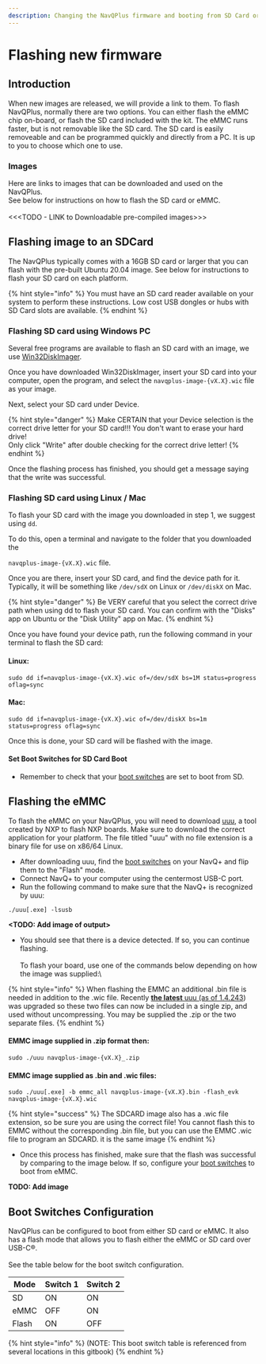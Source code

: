 ```yaml
---
description: Changing the NavQPlus firmware and booting from SD Card or EMMC flash
---
```


# Flashing new firmware

## Introduction

When new images are released, we will provide a link to them. To flash NavQPlus, normally there are two options. You can either flash the eMMC chip on-board, or flash the SD card included with the kit. The eMMC runs faster, but is not removable like the SD card. The SD card is easily removeable and can be programmed quickly and directly from a PC. It is up to you to choose which one to use.&#x20;

### Images

Here are links to images that can be downloaded and used on the NavQPlus. \
See below for instructions on how to flash the SD card or eMMC.\
\
<<\<TODO - LINK to Downloadable pre-compiled images>>>



## Flashing image to an SDCard

The NavQPlus typically comes with a 16GB SD card or larger that you can flash with the pre-built Ubuntu 20.04 image. See below for instructions to flash your SD card on each platform.

{% hint style="info" %}
You must have an SD card reader available on your system to perform these instructions. Low cost USB dongles or hubs with SD Card slots are available.
{% endhint %}

### Flashing SD card using Windows PC

Several free programs are available to flash an SD card with an image, we use [Win32DiskImager](https://win32diskimager.org/).

Once you have downloaded Win32DiskImager, insert your SD card into your computer, open the program, and select the `navqplus-image-{vX.X}.wic` file as your image.

Next, select your SD card under Device.

{% hint style="danger" %}
Make CERTAIN that your Device selection is the correct drive letter for your SD card!!! You don't want to erase your hard drive! \
Only click "Write" after double checking for the correct drive letter!
{% endhint %}

Once the flashing process has finished, you should get a message saying that the write was successful.

### Flashing SD card using Linux / Mac

To flash your SD card with the image you downloaded in step 1, we suggest using `dd`.

To do this, open a terminal and navigate to the folder that you downloaded the

&#x20;`navqplus-image-{vX.X}.wic` file.

Once you are there, insert your SD card, and find the device path for it. Typically, it will be something like `/dev/sdX` on Linux or `/dev/diskX` on Mac.

{% hint style="danger" %}
Be VERY careful that you select the correct drive path when using dd to flash your SD card. You can confirm with the "Disks" app on Ubuntu or the "Disk Utility" app on Mac.
{% endhint %}

Once you have found your device path, run the following command in your terminal to flash the SD card:

#### Linux:

```markup
sudo dd if=navqplus-image-{vX.X}.wic of=/dev/sdX bs=1M status=progress oflag=sync
```

#### Mac:

```
sudo dd if=navqplus-image-{vX.X}.wic of=/dev/diskX bs=1m status=progress oflag=sync
```

Once this is done, your SD card will be flashed with the image.&#x20;

#### Set Boot Switches for SD Card Boot

* Remember to check that your [boot switches](flashing-with-new-firmware.md#boot-switches) are set to boot from SD.

## Flashing the eMMC

To flash the eMMC on your NavQPlus, you will need to download [uuu](https://github.com/NXPmicro/mfgtools/releases), a tool created by NXP to flash NXP boards. Make sure to download the correct application for your platform. The file titled "uuu" with no file extension is a binary file for use on x86/64 Linux.

* After downloading uuu, find the [boot switches](flashing-with-new-firmware.md#boot-switches) on your NavQ+ and flip them to the "Flash" mode.
* Connect NavQ+ to your computer using the centermost USB-C port.&#x20;
* Run the following command to make sure that the NavQ+ is recognized by uuu:

```
./uuu[.exe] -lsusb
```

**\<TODO: Add image of output>**

* You should see that there is a device detected. If so, you can continue flashing. \
  \
  To flash your board, use one of the commands below depending on how the image was supplied:\


{% hint style="info" %}
When flashing the EMMC an additional .bin file is needed in addition to the .wic file. Recently [**the latest** uuu (as of 1.4.243](https://github.com/NXPmicro/mfgtools/releases/tag/uuu\_1.4.243)) was upgraded so these two files can now be included in a single zip, and used without uncompressing. You may be supplied the .zip or the two separate files.&#x20;
{% endhint %}

#### &#x20;EMMC image supplied in .zip format then:

```
sudo ./uuu navqplus-image-{vX.X}_.zip
```

#### EMMC image supplied as  .bin and  .wic files:

```
sudo ./uuu[.exe] -b emmc_all navqplus-image-{vX.X}.bin -flash_evk navqplus-image-{vX.X}.wic
```

{% hint style="success" %}
The SDCARD image also has a .wic file extension, so be sure you are using the correct file! You cannot flash this to EMMC without the corresponding .bin file, but you can use the EMMC .wic file to program an SDCARD. it is the same image
{% endhint %}

* Once this process has finished, make sure that the flash was successful by comparing to the image below. If so, configure your [boot switches](flashing-with-new-firmware.md#boot-switches) to boot from eMMC.

**TODO: Add image**

## Boot Switches Configuration

NavQPlus can be configured to boot from either SD card or eMMC. It also has a flash mode that allows you to flash either the eMMC or SD card over USB-C®. \
\
See the table below for the boot switch configuration.

| Mode  | Switch 1 | Switch 2 |
| ----- | -------- | -------- |
| SD    | ON       | ON       |
| eMMC  | OFF      | ON       |
| Flash | ON       | OFF      |

{% hint style="info" %}
(NOTE: This boot switch table is referenced from several locations in this gitbook)
{% endhint %}
